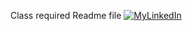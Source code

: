 Class required Readme file
[![MyLinkedIn](https://img.shields.io/badge/My-Linkedin-red)](https://www.linkedin.com)
